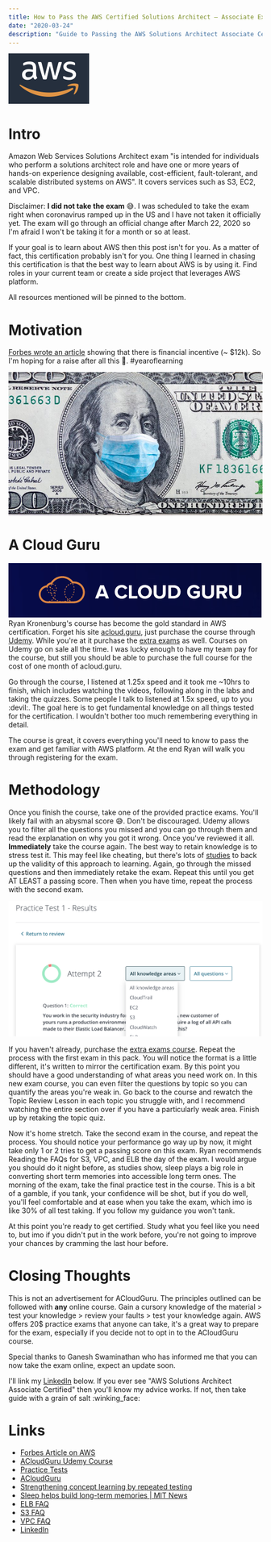 ```yaml
---
title: How to Pass the AWS Certified Solutions Architect – Associate Exam
date: "2020-03-24"
description: "Guide to Passing the AWS Solutions Architect Associate Certification"
---
```


![aws](./aws_logo.png)

# Intro

Amazon Web Services Solutions Architect exam "is intended for individuals who perform a solutions architect role and have one or more years of hands-on experience designing available, cost-efficient, fault-tolerant, and scalable distributed systems on AWS". It covers services such as S3, EC2, and VPC.

Disclaimer: **I did not take the exam** :sweat_smile:. I was scheduled to take the exam right when coronavirus ramped up in the US and I have not taken it officially yet. The exam will go through an official change after March 22, 2020 so I'm afraid I won't be taking it for a month or so at least.

If your goal is to learn about AWS then this post isn't for you. As a matter of fact, this certification probably isn't for you. One thing I learned in chasing this certification is that the best way to learn about AWS is by using it. Find roles in your current team or create a side project that leverages AWS platform.

All resources mentioned will be pinned to the bottom.

# Motivation

[Forbes wrote an article](https://www.forbes.com/sites/louiscolumbus/2019/07/28/aws-certifications-increase-tech-pay-up-to-12k-a-year/#6c204f04189…) showing that there is financial incentive (~ \$12k). So I'm hoping for a raise after all this 🤑. #yearoflearning

![shmoney](./shmoney.jpeg)

# A Cloud Guru

![acloudguru_logo](./acloudguru_logo.png)
Ryan Kronenburg's course has become the gold standard in AWS certification. Forget his site [acloud.guru](https://acloud.guru/), just purchase the course through [Udemy](https://www.udemy.com/course/aws-certified-solutions-architect-associate/). While you're at it purchase the [extra exams](https://www.udemy.com/course/aws-certified-solutions-architect-associate-practice-tests) as well. Courses on Udemy go on sale all the time. I was lucky enough to have my team pay for the course, but still you should be able to purchase the full course for the cost of one month of acloud.guru.

Go through the course, I listened at 1.25x speed and it took me ~10hrs to finish, which includes watching the videos, following along in the labs and taking the quizzes. Some people I talk to listened at 1.5x speed, up to you :devil:. The goal here is to get fundamental knowledge on all things tested for the certification. I wouldn't bother too much remembering everything in detail.

The course is great, it covers everything you'll need to know to pass the exam and get familiar with AWS platform. At the end Ryan will walk you through registering for the exam.

# Methodology

Once you finish the course, take one of the provided practice exams. You'll likely fail with an abysmal score :sweat_smile:. Don't be discouraged. Udemy allows you to filter all the questions you missed and you can go through them and read the explanation on why you got it wrong. Once you've reviewed it all. **Immediately** take the course again. The best way to retain knowledge is to stress test it. This may feel like cheating, but there's lots of [studies](https://www.ncbi.nlm.nih.gov/pmc/articles/PMC4235419/) to back up the validity of this approach to learning. Again, go through the missed questions and then immediately retake the exam. Repeat this until you get AT LEAST a passing score. Then when you have time, repeat the process with the second exam.

![practice_test](./practice_test.png)

If you haven't already, purchase the [extra exams course](https://www.udemy.com/course/aws-certified-solutions-architect-associate-practice-tests). Repeat the process with the first exam in this pack. You will notice the format is a little different, it's written to mirror the certification exam. By this point you should have a good understanding of what areas you need work on. In this new exam course, you can even filter the questions by topic so you can quantify the areas you're weak in. Go back to the course and rewatch the Topic Review Lesson in each topic you struggle with, and I recommend watching the entire section over if you have a particularly weak area. Finish up by retaking the topic quiz.

Now it's home stretch. Take the second exam in the course, and repeat the process. You should notice your performance go way up by now, it might take only 1 or 2 tries to get a passing score on this exam. Ryan recommends Reading the FAQs for S3, VPC, and ELB the day of the exam. I would argue you should do it night before, as studies show, sleep plays a big role in converting short term memories into accessible long term ones. The morning of the exam, take the final practice test in the course. This is a bit of a gamble, if you tank, your confidence will be shot, but if you do well, you'll feel comfortable and at ease when you take the exam, which imo is like 30% of all test taking. If you follow my guidance you won't tank.

At this point you're ready to get certified. Study what you feel like you need to, but imo if you didn't put in the work before, you're not going to improve your chances by cramming the last hour before.

# Closing Thoughts

This is not an advertisement for ACloudGuru. The principles outlined can be followed with **any** online course. Gain a cursory knowledge of the material > test your knowledge > review your faults > test your knowledge again. AWS offers 20\$ practice exams that anyone can take, it's a great way to prepare for the exam, especially if you decide not to opt in to the ACloudGuru course.

Special thanks to Ganesh Swaminathan who has informed me that you can now take the exam online, expect an update soon.

I'll link my [LinkedIn](https://www.linkedin.com/in/nathaniel-cho-99656b125/) below. If you ever see "AWS Solutions Architect Associate Certified" then you'll know my advice works. If not, then take guide with a grain of salt :winking_face:

# Links

- [Forbes Article on AWS](https://www.forbes.com/sites/louiscolumbus/2019/07/28/aws-certifications-increase-tech-pay-up-to-12k-a-year/#6c204f04189…)
- [ACloudGuru Udemy Course](https://www.udemy.com/course/aws-certified-solutions-architect-associate/)
- [Practice Tests](https://www.udemy.com/course/aws-certified-solutions-architect-associate-practice-tests)
- [ACloudGuru](https://acloud.guru/)
- [Strengthening concept learning by repeated testing](https://www.ncbi.nlm.nih.gov/pmc/articles/PMC4235419/)
- [Sleep helps build long-term memories | MIT News](http://news.mit.edu/2009/memories-0624)
- [ELB FAQ](https://aws.amazon.com/elasticloadbalancing/faqs/)
- [S3 FAQ](https://aws.amazon.com/s3/faqs/)
- [VPC FAQ](https://aws.amazon.com/vpc/faqs/)
- [LinkedIn](https://www.linkedin.com/in/nathaniel-cho-99656b125/)
